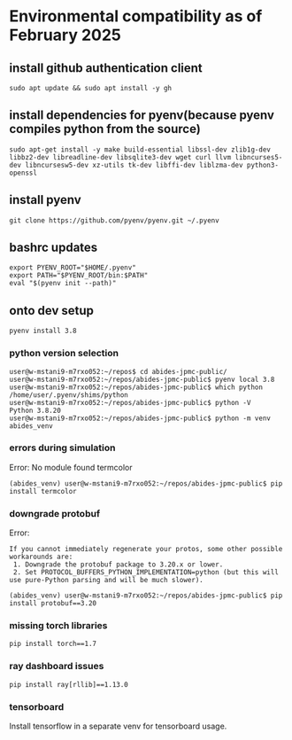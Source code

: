 # Environmental compatibility as of February 2025

## install github authentication client
```
sudo apt update && sudo apt install -y gh
```

## install dependencies for pyenv(because pyenv compiles python from the source)
```
sudo apt-get install -y make build-essential libssl-dev zlib1g-dev libbz2-dev libreadline-dev libsqlite3-dev wget curl llvm libncurses5-dev libncursesw5-dev xz-utils tk-dev libffi-dev liblzma-dev python3-openssl
```
## install pyenv
```
git clone https://github.com/pyenv/pyenv.git ~/.pyenv
```
## bashrc updates
```
export PYENV_ROOT="$HOME/.pyenv"
export PATH="$PYENV_ROOT/bin:$PATH"
eval "$(pyenv init --path)"
```
## onto dev setup
```
pyenv install 3.8
```
### python version selection
```
user@w-mstani9-m7rxo052:~/repos$ cd abides-jpmc-public/
user@w-mstani9-m7rxo052:~/repos/abides-jpmc-public$ pyenv local 3.8
user@w-mstani9-m7rxo052:~/repos/abides-jpmc-public$ which python
/home/user/.pyenv/shims/python
user@w-mstani9-m7rxo052:~/repos/abides-jpmc-public$ python -V
Python 3.8.20
user@w-mstani9-m7rxo052:~/repos/abides-jpmc-public$ python -m venv abides_venv
```

### errors during simulation
Error:
No module found termcolor
```
(abides_venv) user@w-mstani9-m7rxo052:~/repos/abides-jpmc-public$ pip install termcolor
```
### downgrade protobuf
Error:
```
If you cannot immediately regenerate your protos, some other possible workarounds are:
 1. Downgrade the protobuf package to 3.20.x or lower.
 2. Set PROTOCOL_BUFFERS_PYTHON_IMPLEMENTATION=python (but this will use pure-Python parsing and will be much slower).
```
```
(abides_venv) user@w-mstani9-m7rxo052:~/repos/abides-jpmc-public$ pip install protobuf==3.20
```

### missing torch libraries
```
pip install torch==1.7
```

### ray dashboard issues
```
pip install ray[rllib]==1.13.0
```

### tensorboard
Install tensorflow in a separate venv for tensorboard usage.